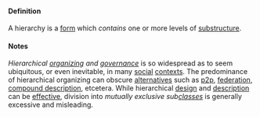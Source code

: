 #### Definition

A hierarchy is a [form](https://github.com/gcassel/Modular-Organization-Terminology/blob/master/terms/form.md) which *contains* one or more levels of [substructure](https://github.com/gcassel/Modular-Organization-Terminology/blob/master/terms/substructure.md).

#### Notes

*Hierarchical [organizing](https://github.com/gcassel/Modular-Organization-Terminology/blob/master/terms/organize.md) and [governance](https://github.com/gcassel/Modular-Organization-Terminology/blob/master/terms/govern.md)* is so widespread as to seem ubiquitous, or even inevitable, in many [social](https://github.com/gcassel/Modular-Organization-Terminology/blob/master/terms/social.md) [contexts](https://github.com/gcassel/Modular-Organization-Terminology/blob/master/terms/context.md).  The predominance of hierarchical organizing can obscure [alternatives](https://github.com/gcassel/Modular-Organization-Terminology/blob/master/terms/alternative.md) such as [p2p](https://github.com/gcassel/Modular-Organization-Terminology/blob/master/compound-description.md), [federation](https://github.com/gcassel/Modular-Organization-Terminology/blob/master/terms/federate.md), [compound description](https://github.com/gcassel/Modular-Organization-Terminology/blob/master/compound-terms/compound-description.md), etcetera.   While hierarchical [design](https://github.com/gcassel/Modular-Organization-Terminology/blob/master/terms/design.md) and [description](https://github.com/gcassel/Modular-Organization-Terminology/blob/master/terms/describe.md) can be [effective](https://github.com/gcassel/Modular-Organization-Terminology/blob/master/terms/effective.md), division into *mutually exclusive sub[classes](https://github.com/gcassel/Modular-Organization-Terminology/blob/master/terms/class.md)* is generally excessive and misleading.
